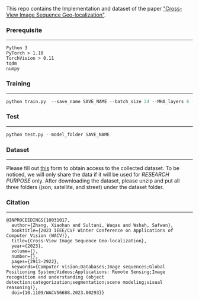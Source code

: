 This repo contains the Implementation and dataset of the paper ["Cross-View Image Sequence Geo-localization"](https://arxiv.org/abs/2210.14295).

### Prerequisite
---
```
Python 3
PyTorch > 1.10
TorchVision > 0.11
tqdm
numpy
```
### Training
---
```python
python train.py  --save_name SAVE_NAME --batch_size 24 --MHA_layers 6 --nHeads 8 --max_masked 6
```

### Test
---
```python
python test.py --model_folder SAVE_NAME
```

### Dataset
---
Please fill out [this](https://forms.gle/fSBJwmt1YgUqUVVh6) form to obtain access to the collected dataset. To be noticed, we will only share the data if it will be used for *RESEARCH PURPOSE* only. After downloading the dataset, please unzip and put all three folders (json, satellite, and street) under the dataset folder.

### Citation
---
```
@INPROCEEDINGS{10031017,
  author={Zhang, Xiaohan and Sultani, Waqas and Wshah, Safwan},
  booktitle={2023 IEEE/CVF Winter Conference on Applications of Computer Vision (WACV)}, 
  title={Cross-View Image Sequence Geo-localization}, 
  year={2023},
  volume={},
  number={},
  pages={2913-2922},
  keywords={Computer vision;Databases;Image sequences;Global Positioning System;Videos;Applications: Remote Sensing;Image recognition and understanding (object detection;categorization;segmentation;scene modeling;visual reasoning)},
  doi={10.1109/WACV56688.2023.00293}}
```
